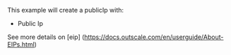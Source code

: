 This example will create a publicIp with:
* Public Ip


See more details on [eip] (https://docs.outscale.com/en/userguide/About-EIPs.html)